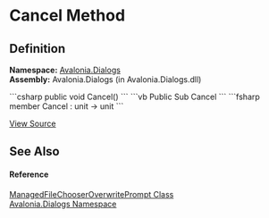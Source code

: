 # Cancel Method




## Definition
**Namespace:** <a href="N_Avalonia_Dialogs">Avalonia.Dialogs</a>  
**Assembly:** Avalonia.Dialogs (in Avalonia.Dialogs.dll)

<Tabs groupId="api-code-preview">
<TabItem value="csharp" label="C#">
```csharp
public void Cancel()
```
</TabItem>
<TabItem value="vb" label="VB">
```vb
Public Sub Cancel
```
</TabItem>
<TabItem value="fsharp" label="F#">
```fsharp
member Cancel : unit -> unit 
```
</TabItem>
</Tabs>



<a href="https://github.com/AvaloniaUI/Avalonia/tree/master/src/Avalonia.Dialogs/ManagedFileChooserOverwritePrompt.cs#L29" title="View the source code">View Source</a>



## See Also


#### Reference
<a href="T_Avalonia_Dialogs_ManagedFileChooserOverwritePrompt">ManagedFileChooserOverwritePrompt Class</a>  
<a href="N_Avalonia_Dialogs">Avalonia.Dialogs Namespace</a>  

